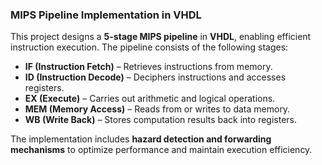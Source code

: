 ### **MIPS Pipeline Implementation in VHDL**  

This project designs a **5-stage MIPS pipeline** in **VHDL**, enabling efficient instruction execution. The pipeline consists of the following stages:  

- **IF (Instruction Fetch)** – Retrieves instructions from memory.  
- **ID (Instruction Decode)** – Deciphers instructions and accesses registers.  
- **EX (Execute)** – Carries out arithmetic and logical operations.  
- **MEM (Memory Access)** – Reads from or writes to data memory.  
- **WB (Write Back)** – Stores computation results back into registers.  

The implementation includes **hazard detection and forwarding mechanisms** to optimize performance and maintain execution efficiency.  

